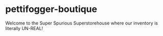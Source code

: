 # pettifogger-boutique
Welcome to the Super Spurious Superstorehouse where our inventory is literally UN-REAL! 
